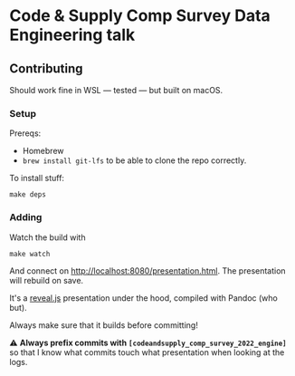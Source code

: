 # Code & Supply Comp Survey Data Engineering talk

## Contributing

Should work fine in WSL — tested — but built on macOS.

### Setup

Prereqs:

* Homebrew
* `brew install git-lfs` to be able to clone the repo correctly.

To install stuff:

    make deps

### Adding

Watch the build with

    make watch

And connect on <http://localhost:8080/presentation.html>.
The presentation will rebuild on save.

It's a [reveal.js](https://revealjs.com) presentation under the hood, compiled with Pandoc (who but).

Always make sure that it builds before committing!

:warning: **Always prefix commits with `[codeandsupply_comp_survey_2022_engine]`**
so that I know what commits touch what presentation when looking at the logs.
